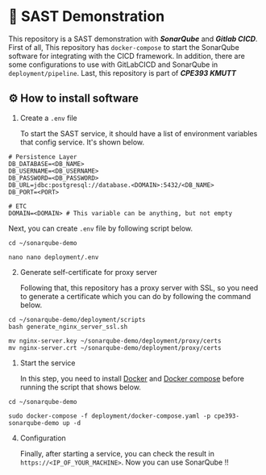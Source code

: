 # 🚀 SAST Demonstration
This repository is a SAST demonstration with ***SonarQube*** and ***Gitlab CICD***. First of all, This repository has `docker-compose` to start the SonarQube software for integrating with the CICD framework. In addition,   there are some configurations to use with GitLabCICD and SonarQube in `deployment/pipeline`. Last, this repository is part of ***CPE393 KMUTT***

## ⚙️ How to install software
1. Create a `.env` file 

    To start the SAST service, it should have a list of environment variables that config service. It's shown below.
```
# Persistence Layer
DB_DATABASE=<DB_NAME>
DB_USERNAME=<DB_USERNAME>
DB_PASSWORD=<DB_PASSWORD>
DB_URL=jdbc:postgresql://database.<DOMAIN>:5432/<DB_NAME>
DB_PORT=<PORT>

# ETC
DOMAIN=<DOMAIN> # This variable can be anything, but not empty
```

Next, you can create `.env` file by following script below.

```
cd ~/sonarqube-demo

nano nano deployment/.env
```
2. Generate self-certificate for proxy server

   Following that, this repository has a proxy server with SSL, so you need to generate a certificate which you can do by following the command below.

```
cd ~/sonarqube-demo/deployment/scripts
bash generate_nginx_server_ssl.sh

mv nginx-server.key ~/sonarqube-demo/deployment/proxy/certs
mv nginx-server.crt ~/sonarqube-demo/deployment/proxy/certs
```

1. Start the service

    In this step, you need to install [Docker](https://docs.docker.com/engine/install/ubuntu/) and [Docker compose](https://docs.docker.com/compose/install/) before running the script that shows below.
```
cd ~/sonarqube-demo

sudo docker-compose -f deployment/docker-compose.yaml -p cpe393-sonarqube-demo up -d
```
4. Configuration

    Finally, after starting a service, you can check the result in `https://<IP_OF_YOUR_MACHINE>`. Now you can use SonarQube !!